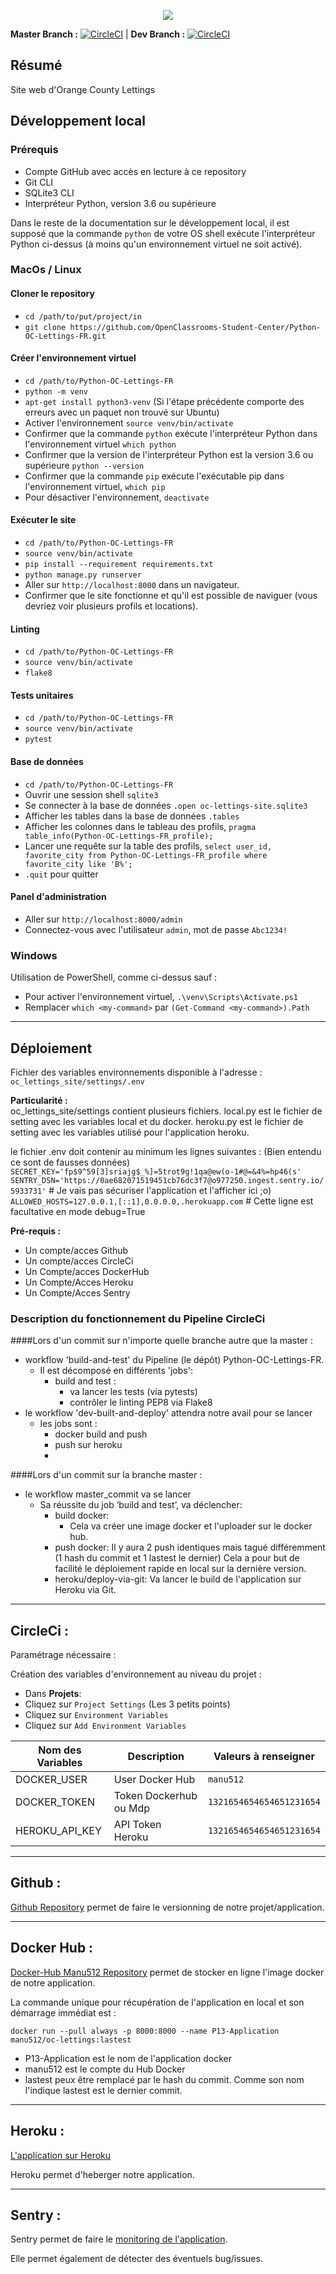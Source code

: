 <p align="center">
  <img src="https://user.oc-static.com/upload/2020/09/18/16004295603423_P11.png" />
</p>

**Master Branch :** [![CircleCI](https://circleci.com/gh/Manu512/Python-OC-Lettings-FR/tree/master.svg?style=shield)](https://circleci.com/gh/Manu512/Python-OC-Lettings-FR/tree/master)    |    **Dev Branch :** [![CircleCI](https://circleci.com/gh/Manu512/Python-OC-Lettings-FR/tree/dev.svg?style=shield)](https://circleci.com/gh/Manu512/Python-OC-Lettings-FR/tree/dev)





## Résumé

Site web d'Orange County Lettings

## Développement local

### Prérequis

- Compte GitHub avec accès en lecture à ce repository
- Git CLI
- SQLite3 CLI
- Interpréteur Python, version 3.6 ou supérieure

Dans le reste de la documentation sur le développement local, il est supposé que la commande `python` de votre OS shell exécute l'interpréteur Python ci-dessus (à moins qu'un environnement virtuel ne soit activé).

### MacOs / Linux

#### Cloner le repository

- `cd /path/to/put/project/in`
- `git clone https://github.com/OpenClassrooms-Student-Center/Python-OC-Lettings-FR.git`

#### Créer l'environnement virtuel

- `cd /path/to/Python-OC-Lettings-FR`
- `python -m venv`
- `apt-get install python3-venv` (Si l'étape précédente comporte des erreurs avec un paquet non trouvé sur Ubuntu)
- Activer l'environnement `source venv/bin/activate`
- Confirmer que la commande `python` exécute l'interpréteur Python dans l'environnement virtuel
`which python`
- Confirmer que la version de l'interpréteur Python est la version 3.6 ou supérieure `python --version`
- Confirmer que la commande `pip` exécute l'exécutable pip dans l'environnement virtuel, `which pip`
- Pour désactiver l'environnement, `deactivate`

#### Exécuter le site

- `cd /path/to/Python-OC-Lettings-FR`
- `source venv/bin/activate`
- `pip install --requirement requirements.txt`
- `python manage.py runserver`
- Aller sur `http://localhost:8000` dans un navigateur.
- Confirmer que le site fonctionne et qu'il est possible de naviguer (vous devriez voir plusieurs profils et locations).

#### Linting

- `cd /path/to/Python-OC-Lettings-FR`
- `source venv/bin/activate`
- `flake8`

#### Tests unitaires

- `cd /path/to/Python-OC-Lettings-FR`
- `source venv/bin/activate`
- `pytest`

#### Base de données

- `cd /path/to/Python-OC-Lettings-FR`
- Ouvrir une session shell `sqlite3`
- Se connecter à la base de données `.open oc-lettings-site.sqlite3`
- Afficher les tables dans la base de données `.tables`
- Afficher les colonnes dans le tableau des profils, `pragma table_info(Python-OC-Lettings-FR_profile);`
- Lancer une requête sur la table des profils, `select user_id, favorite_city from
  Python-OC-Lettings-FR_profile where favorite_city like 'B%';`
- `.quit` pour quitter

#### Panel d'administration

- Aller sur `http://localhost:8000/admin`
- Connectez-vous avec l'utilisateur `admin`, mot de passe `Abc1234!`

### Windows

Utilisation de PowerShell, comme ci-dessus sauf :

- Pour activer l'environnement virtuel, `.\venv\Scripts\Activate.ps1` 
- Remplacer `which <my-command>` par `(Get-Command <my-command>).Path`

---
## Déploiement

Fichier des variables environnements disponible à l'adresse : `oc_lettings_site/settings/.env`

**Particularité :**  
oc_lettings_site/settings contient plusieurs fichiers.
local.py est le fichier de setting avec les variables local et du docker.
heroku.py est le fichier de setting avec les variables utilisé pour l'application heroku.

le fichier .env doit contenir au minimum les lignes suivantes : (Bien entendu ce sont de fausses données)  
`SECRET_KEY='fp$9^59[3]sriajg$_%]=5trot9g!1qa@ew(o-1#@=&4%=hp46(s'`  
`SENTRY_DSN='https://0ae682071519451cb76dc3f7@o977250.ingest.sentry.io/5933731'` # Je vais pas sécuriser l'application et l'afficher ici ;o)  
`ALLOWED_HOSTS=127.0.0.1,[::1],0.0.0.0,.herokuapp.com` # Cette ligne est facultative en mode debug=True


**Pré-requis :**

- Un compte/acces Github
- Un compte/acces CircleCi
- Un Compte/acces DockerHub
- Un Compte/Acces Heroku
- Un Compte/Acces Sentry

### Description du fonctionnement du Pipeline CircleCi

####Lors d'un commit sur n'importe quelle branche autre que la master :
- workflow 'build-and-test' du Pipeline (le dépôt) Python-OC-Lettings-FR.
  - Il est décomposé en différents 'jobs':
    - build and test : 
      - va lancer les tests (via pytests)
      - contrôler le linting PEP8 via Flake8
- le workflow 'dev-built-and-deploy' attendra notre avail pour se lancer
  - les jobs sont :
    - docker build and push
    - push sur heroku
    - 
####Lors d'un commit sur la branche master :
   
- le workflow master_commit va se lancer
     - Sa réussite du job ‘build and test’, va déclencher:
        - build docker:
          - Cela va créer une image docker et l'uploader sur le docker hub.
        - push docker:
            Il y aura 2 push identiques mais tagué différemment (1 hash du commit et 1 lastest le dernier)
            Cela a pour but de facilité le déploiement rapide en local sur la dernière version.
        - heroku/deploy-via-git:
            Va lancer le build de l'application sur Heroku via Git.

---

## CircleCi :

Paramétrage nécessaire : 

Création des variables d'environnement au niveau du projet :

- Dans **Projets**:
- Cliquez sur `Project Settings`  (Les 3 petits points)
- Cliquez sur `Environment Variables`  
- Cliquez sur `Add Environment Variables`  

|   Nom des Variables  |   Description   |   Valeurs à renseigner   |
|---    |---   |---    |
|   DOCKER_USER   |   User Docker Hub   |   `manu512`   |
|   DOCKER_TOKEN   |   Token Dockerhub ou Mdp   |   `1321654654654651231654`   |
|   HEROKU_API_KEY |  API Token Heroku  |   `1321654654654651231654`   |

---

## Github :

[Github Repository](https://github.com/Manu512/Python-OC-Lettings-FR) permet de faire le versionning de notre projet/application.

---

## Docker Hub :

[Docker-Hub Manu512 Repository](https://hub.docker.com/repository/docker/manu512/oc-lettings) permet de stocker en ligne l'image docker de notre application.  

La commande unique pour récupération de l'application en local et son démarrage immédiat est :

`docker run --pull always -p 8000:8000 --name P13-Application manu512/oc-lettings:lastest`

- P13-Application est le nom de l'application docker  
- manu512 est le compte du Hub Docker  
- lastest peux être remplacé par le hash du commit. Comme son nom l'indique lastest est le dernier commit.

---

## Heroku :
[L'application sur Heroku](https://oc-lettings-512.herokuapp.com/)  

Heroku permet d'heberger notre application.

---

## Sentry :

Sentry permet de faire le [monitoring de l'application](https://sentry.io/organizations/manu512/projects/manu512/?project=5933731).

Elle permet également de détecter des éventuels bug/issues.